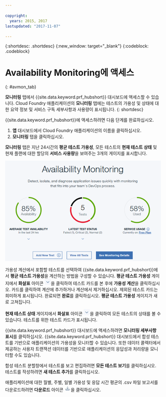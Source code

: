 ```yaml
---

copyright:
  years: 2015, 2017
lastupdated: "2017-11-07"

---
```


{:shortdesc: .shortdesc}
{:new_window: target="_blank"}
{:codeblock: .codeblock}

# Availability Monitoring에 액세스
{: #avmon_tab}

**모니터링** 탭에서 {{site.data.keyword.prf_hubshort}} 대시보드에 액세스할 수 있습니다. Cloud Foundry 애플리케이션의 **모니터링** 탭에는 테스트의 가용성 및 상태에 대한 요약 정보 및 서비스 구독 세부사항과 사용량이 표시됩니다.
{: shortdesc}

{{site.data.keyword.prf_hubshort}}에 액세스하려면 다음 단계를 완료하십시오. 

1.  **앱** 대시보드에서 Cloud Foundry 애플리케이션의 이름을 클릭하십시오.
2.  **모니터링** 탭을 클릭하십시오. 

**모니터링** 탭은 지난 24시간의 **평균 테스트 가용성**, 모든 테스트의 **현재 테스트 상태** 및 현재 플랜에 대한 할당의 **서비스 사용량**을 보여주는 3개의 게이지를 표시합니다. 

![Availability Monitoring 탭](images/avmon_tab.png)

가용성 계산에서 포함할 테스트를 선택하여 {{site.data.keyword.prf_hubshort}}에서 **평균 테스트 가용성**을 계산하는 방법을 구성할 수 있습니다. **평균 테스트 가용성** 게이지에서 **화살표** 아이콘 ![화살표 아이콘](images/arrow_dwn_icn_white.jpg)을 클릭하여 테스트 카드를 본 후에 **가용성 계산**을 클릭하십시오. 카드를 클릭하여 계산에 추가하거나 계산에서 제거하십시오. 제외된 테스트 카드는 희미하게 표시됩니다. 완료되면 **완료**를 클릭하십시오. **평균 테스트 가용성** 게이지가 새로 고쳐집니다. 

**현재 테스트 상태** 게이지에서 **화살표** 아이콘 ![화살표 아이콘](images/arrow_dwn_icn_white.jpg)을 클릭하여 모든 테스트의 상태를 볼 수 있습니다. 테스트를 위한 테스트 카드가 표시됩니다.

{{site.data.keyword.prf_hubshort}} 대시보드에 액세스하려면 **모니터링 세부사항 표시**를 클릭하십시오. {{site.data.keyword.prf_hubshort}} 대시보드에서 합성 테스트를 기반으로 애플리케이션의 가용성을 모니터할 수 있습니다. 또한 데이터 콜렉터에서 제공하는 사용자 트랜잭션 데이터를 기반으로 애플리케이션의 응답성과 처리량을 모니터할 수도 있습니다. 

합성 테스트 분할창에서 테스트를 보고 편집하려면 **모든 테스트 보기**를 클릭하십시오. 테스트를 작성하려면 **새 테스트 추가**를 클릭하십시오.

애플리케이션에 대한 월별, 주별, 일별 가용성 및 응답 시간 평균의 .csv 파일 보고서를 다운로드하려면 **다운로드** 아이콘 ![다운로드 아이콘](images/download_icn_white_smll.jpg)을 클릭하십시오. 
